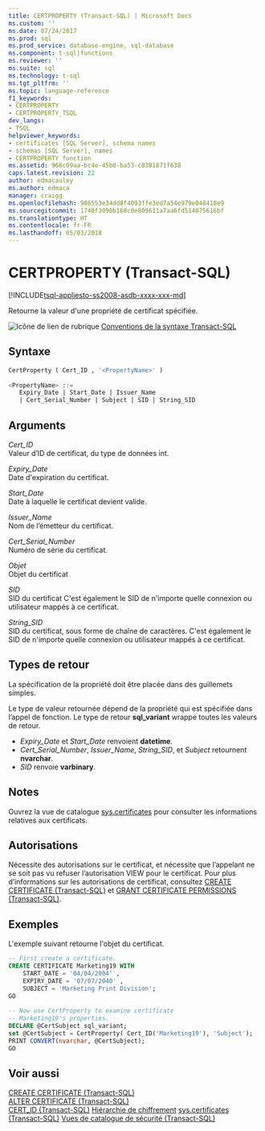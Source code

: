```yaml
---
title: CERTPROPERTY (Transact-SQL) | Microsoft Docs
ms.custom: ''
ms.date: 07/24/2017
ms.prod: sql
ms.prod_service: database-engine, sql-database
ms.component: t-sql|functions
ms.reviewer: ''
ms.suite: sql
ms.technology: t-sql
ms.tgt_pltfrm: ''
ms.topic: language-reference
f1_keywords:
- CERTPROPERTY
- CERTPROPERTY_TSQL
dev_langs:
- TSQL
helpviewer_keywords:
- certificates [SQL Server], schema names
- schemas [SQL Server], names
- CERTPROPERTY function
ms.assetid: 966c09aa-bc4e-45b0-ba53-c8381871f638
caps.latest.revision: 22
author: edmacauley
ms.author: edmaca
manager: craigg
ms.openlocfilehash: 986553e34dd8f4093ffe3ed7a54e979e048418e9
ms.sourcegitcommit: 1740f3090b168c0e809611a7aa6fd514075616bf
ms.translationtype: HT
ms.contentlocale: fr-FR
ms.lasthandoff: 05/03/2018
---
```

# <a name="certproperty-transact-sql"></a>CERTPROPERTY (Transact-SQL)
[!INCLUDE[tsql-appliesto-ss2008-asdb-xxxx-xxx-md](../../includes/tsql-appliesto-ss2008-asdb-xxxx-xxx-md.md)]

Retourne la valeur d'une propriété de certificat spécifiée.
  
![Icône de lien de rubrique](../../database-engine/configure-windows/media/topic-link.gif "Icône lien de rubrique") [Conventions de la syntaxe Transact-SQL](../../t-sql/language-elements/transact-sql-syntax-conventions-transact-sql.md)
  
## <a name="syntax"></a>Syntaxe  
  
```sql
CertProperty ( Cert_ID , '<PropertyName>' )  
  
<PropertyName> ::=  
   Expiry_Date | Start_Date | Issuer_Name   
   | Cert_Serial_Number | Subject | SID | String_SID   
```  
  
## <a name="arguments"></a>Arguments  
*Cert_ID*  
Valeur d’ID de certificat, du type de données int.
  
*Expiry_Date*  
Date d'expiration du certificat.
  
*Start_Date*  
Date à laquelle le certificat devient valide.
  
*Issuer_Name*  
Nom de l’émetteur du certificat.
  
*Cert_Serial_Number*  
Numéro de série du certificat.
  
*Objet*  
Objet du certificat
  
 *SID*  
SID du certificat C'est également le SID de n'importe quelle connexion ou utilisateur mappés à ce certificat.
  
*String_SID*  
SID du certificat, sous forme de chaîne de caractères. C'est également le SID de n'importe quelle connexion ou utilisateur mappés à ce certificat.
  
## <a name="return-types"></a>Types de retour
La spécification de la propriété doit être placée dans des guillemets simples.
  
Le type de valeur retournée dépend de la propriété qui est spécifiée dans l’appel de fonction. Le type de retour **sql_variant** wrappe toutes les valeurs de retour.
-   *Expiry_Date* et *Start_Date* renvoient **datetime**.  
-   *Cert_Serial_Number*, *Issuer_Name*, *String_SID*, et *Subject* retournent **nvarchar**.  
-   *SID* renvoie **varbinary**.  
  
## <a name="remarks"></a>Notes   
Ouvrez la vue de catalogue [sys.certificates](../../relational-databases/system-catalog-views/sys-certificates-transact-sql.md) pour consulter les informations relatives aux certificats.
  
## <a name="permissions"></a>Autorisations  
Nécessite des autorisations sur le certificat, et nécessite que l’appelant ne se soit pas vu refuser l’autorisation VIEW pour le certificat. Pour plus d’informations sur les autorisations de certificat, consultez [CREATE CERTIFICATE &#40;Transact-SQL&#41;](../../t-sql/statements/create-certificate-transact-sql.md) et [GRANT CERTIFICATE PERMISSIONS &#40;Transact-SQL&#41;](../../t-sql/statements/grant-certificate-permissions-transact-sql.md).
  
## <a name="examples"></a>Exemples  
L'exemple suivant retourne l'objet du certificat.
  
```sql
-- First create a certificate.  
CREATE CERTIFICATE Marketing19 WITH   
    START_DATE = '04/04/2004' ,  
    EXPIRY_DATE = '07/07/2040' ,  
    SUBJECT = 'Marketing Print Division';  
GO  
  
-- Now use CertProperty to examine certificate  
-- Marketing19's properties.  
DECLARE @CertSubject sql_variant;  
set @CertSubject = CertProperty( Cert_ID('Marketing19'), 'Subject');  
PRINT CONVERT(nvarchar, @CertSubject);  
GO  
```  
  
## <a name="see-also"></a>Voir aussi
[CREATE CERTIFICATE &#40;Transact-SQL&#41;](../../t-sql/statements/create-certificate-transact-sql.md)  
[ALTER CERTIFICATE &#40;Transact-SQL&#41;](../../t-sql/statements/alter-certificate-transact-sql.md)  
[CERT_ID &#40;Transact-SQL&#41;](../../t-sql/functions/cert-id-transact-sql.md)
[Hiérarchie de chiffrement](../../relational-databases/security/encryption/encryption-hierarchy.md)
[sys.certificates &#40;Transact-SQL&#41;](../../relational-databases/system-catalog-views/sys-certificates-transact-sql.md) 
[Vues de catalogue de sécurité &#40;Transact-SQL&#41;](../../relational-databases/system-catalog-views/security-catalog-views-transact-sql.md)
  
  
